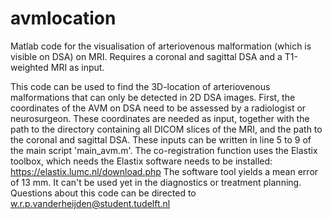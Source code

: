 # avmlocation
Matlab code for the visualisation of arteriovenous malformation (which is visible on DSA) on MRI. Requires a coronal and sagittal DSA and a T1-weighted MRI as input.

This code can be used to find the 3D-location of arteriovenous malformations that can only be detected in 2D DSA images.
First, the coordinates of the AVM on DSA need to be assessed by a radiologist or neurosurgeon. 
These coordinates are needed as input, together with the path to the directory containing all DICOM slices of the MRI, and the path to the coronal and sagittal DSA.
These inputs can be written in line 5 to 9 of the main script 'main_avm.m'. 
The co-registration function uses the Elastix toolbox, which needs the Elastix software needs to be installed: https://elastix.lumc.nl/download.php
The software tool yields a mean error of 13 mm. It can't be used yet in the diagnostics or treatment planning. 
Questions about this code can be directed to w.r.p.vanderheijden@student.tudelft.nl
